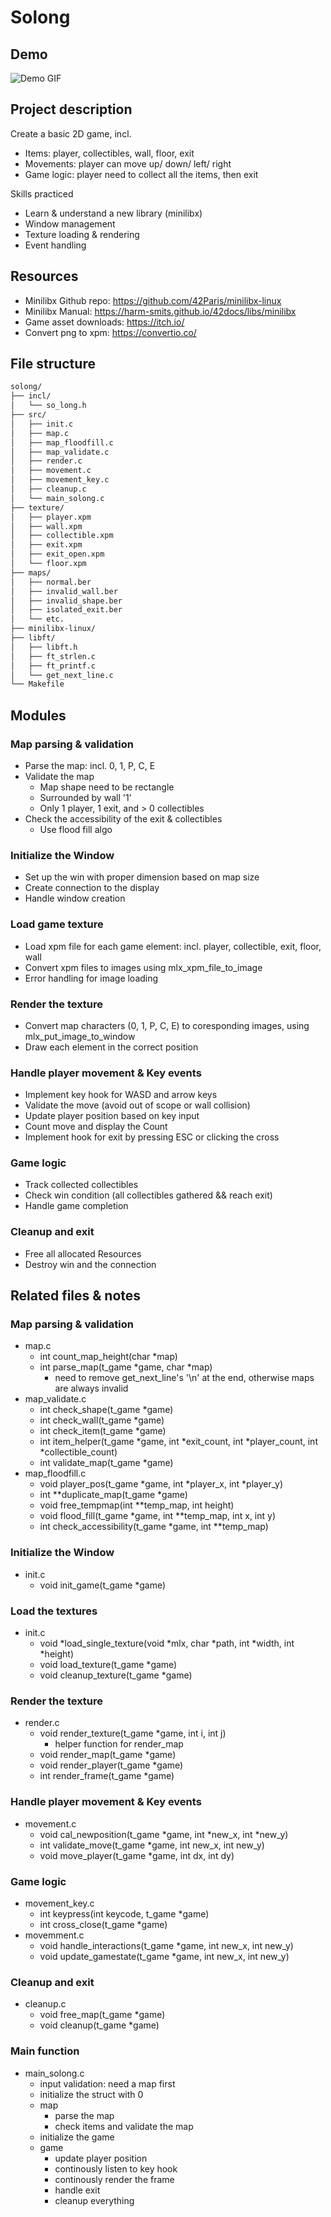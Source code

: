 
# Solong
## Demo
![Demo GIF](demo/assasin_eats_donuts.gif)

## Project description

Create a basic 2D game, incl.
- Items: player, collectibles, wall, floor, exit
- Movements: player can move up/ down/ left/ right
- Game logic: player need to collect all the items, then exit

Skills practiced
- Learn & understand a new library (minilibx)
- Window management
- Texture loading & rendering
- Event handling
## Resources
- Minilibx Github repo: https://github.com/42Paris/minilibx-linux
- Minilibx Manual: https://harm-smits.github.io/42docs/libs/minilibx
- Game asset downloads: https://itch.io/
- Convert png to xpm: https://convertio.co/


## File structure

```markdown
solong/
├── incl/
│   └── so_long.h
├── src/
│   ├── init.c
│   ├── map.c
│   ├── map_floodfill.c
│   ├── map_validate.c
│   ├── render.c
│   ├── movement.c
│   ├── movement_key.c
│   ├── cleanup.c
│   └── main_solong.c
├── texture/
│   ├── player.xpm
│   ├── wall.xpm
│   ├── collectible.xpm
│   ├── exit.xpm
│   ├── exit_open.xpm
│   └── floor.xpm
├── maps/
│   ├── normal.ber
│   ├── invalid_wall.ber
│   ├── invalid_shape.ber
│   ├── isolated_exit.ber
│   └── etc.
├── minilibx-linux/
├── libft/
│   ├── libft.h
│   ├── ft_strlen.c
│   ├── ft_printf.c
│   └── get_next_line.c
└── Makefile
```

## Modules

### Map parsing & validation
- Parse the map: incl. 0, 1, P, C, E
- Validate the map
    - Map shape need to be rectangle
    - Surrounded by wall '1'
    - Only 1 player, 1 exit, and > 0 collectibles
- Check the accessibility of the exit & collectibles
    - Use flood fill algo
### Initialize the Window
- Set up the win with proper dimension based on map size
- Create connection to the display
- Handle window creation
### Load game texture
- Load xpm file for each game element: incl. player, collectible, exit, floor, wall
- Convert xpm files to images using mlx_xpm_file_to_image
- Error handling for image loading
### Render the texture
- Convert map characters (0, 1, P, C, E) to coresponding images, using mlx_put_image_to_window
- Draw each element in the correct position
### Handle player movement & Key events
- Implement key hook for WASD and arrow keys
- Validate the move (avoid out of scope or wall collision)
- Update player position based on key input
- Count move and display the Count
- Implement hook for exit by pressing ESC or clicking the cross
### Game logic
- Track collected collectibles
- Check win condition (all collectibles gathered && reach exit)
- Handle game completion
### Cleanup and exit
- Free all allocated Resources
- Destroy win and the connection

## Related files & notes
### Map parsing & validation
- map.c
    - int count_map_height(char *map)
    - int parse_map(t_game *game, char *map)
        - need to remove get_next_line's '\n' at the end, otherwise maps are always invalid
- map_validate.c
    - int	check_shape(t_game *game)
    - int	check_wall(t_game *game)
    - int	check_item(t_game *game)
    - int	item_helper(t_game *game, int *exit_count, int *player_count, int *collectible_count)
    - int	validate_map(t_game *game)
- map_floodfill.c
    - void	player_pos(t_game *game, int *player_x, int *player_y)
    - int	**duplicate_map(t_game *game)
    - void	free_tempmap(int **temp_map, int height)
    - void	flood_fill(t_game *game, int **temp_map, int x, int y)
    - int	check_accessibility(t_game *game, int **temp_map)

### Initialize the Window
- init.c
    - void	init_game(t_game *game)

### Load the textures
- init.c 
    - void	*load_single_texture(void *mlx, char *path, int *width, int *height)
    - void	load_texture(t_game *game)
    - void	cleanup_texture(t_game *game)

### Render the texture
- render.c 
    - void	render_texture(t_game *game, int i, int j)
        - helper function for render_map
    - void	render_map(t_game *game)
    - void	render_player(t_game *game)
    - int	render_frame(t_game *game)

### Handle player movement & Key events
- movement.c 
    - void	cal_newposition(t_game *game, int *new_x, int *new_y)
    - int	validate_move(t_game *game, int new_x, int new_y)
    - void	move_player(t_game *game, int dx, int dy)

### Game logic
- movement_key.c 
    - int	keypress(int keycode, t_game *game)
    - int	cross_close(t_game *game)
- movemment.c 
    - void	handle_interactions(t_game *game, int new_x, int new_y)
    - void	update_gamestate(t_game *game, int new_x, int new_y)

### Cleanup and exit
- cleanup.c 
    - void	free_map(t_game *game)
    - void	cleanup(t_game *game)

### Main function
- main_solong.c 
    - input validation: need a map first
    - initialize the struct with 0
    - map
        - parse the map
        - check items and validate the map
    - initialize the game
    - game
        - update player position
        - continously listen to key hook
        - continously render the frame 
        - handle exit
        - cleanup everything

